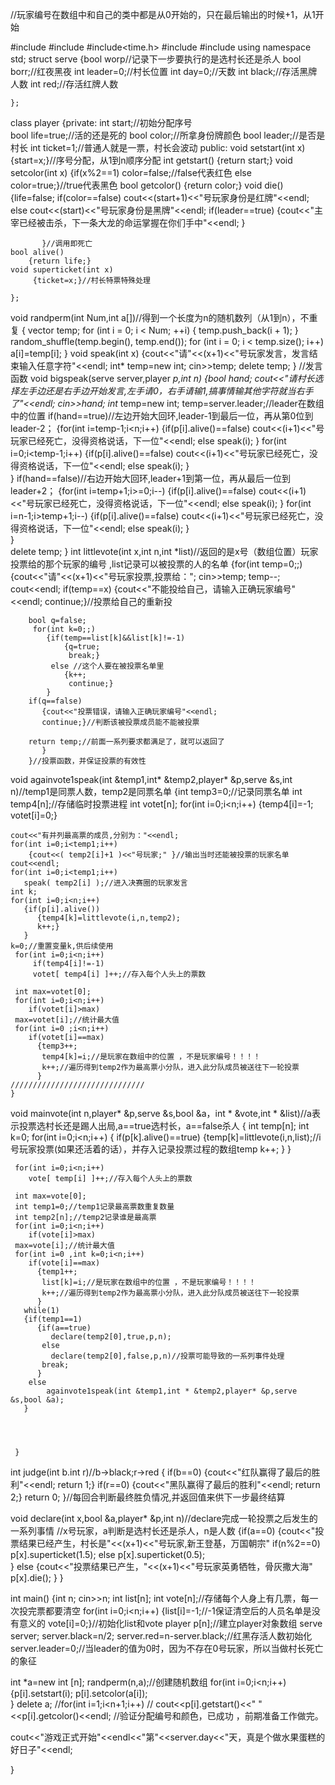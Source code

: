 //玩家编号在数组中和自己的类中都是从0开始的，只在最后输出的时候+1，从1开始 

#include<iostream>
#include<cstring>
#include<time.h> 
#include<vector>
#include <algorithm>
using namespace std;
struct serve
    {bool worp//记录下一步要执行的是选村长还是杀人 
	bool borr;//红夜黑夜 
    int leader=0;//村长位置
	int day=0;//天数 
    int black;//存活黑牌人数 
    int red;//存活红牌人数 

    };
class player
	{private:
			int start;//初始分配序号  
	        bool life=true;//活的还是死的 
	        bool color;//所拿身份牌颜色 
	        bool leader;//是否是村长 
	        int ticket=1;//普通人就是一票，村长会波动 
	 public:
	void setstart(int x)
	     {start=x;}//序号分配，从1到n顺序分配 
    int  getstart()
         {return start;}
    void setcolor(int x)
         {if(x%2==1)
		     color=false;//false代表红色 
		  else
		      color=true;}//true代表黑色 
	bool getcolor()
	    {return color;} 
    void die()
	     {life=false;
		 if(color==false)
		   cout<<(start+1)<<"号玩家身份是红牌"<<endl;
		   else
		   cout<<(start)<<"号玩家身份是黑牌"<<endl; 
		if(leader==true)
		  {cout<<"主宰已经被击杀，下一条大龙的命运掌握在你们手中"<<endl; 
		  }
		      
		   }//调用即死亡 
	bool alive()
	    {return life;}
	void superticket(int x)
	     {ticket=x;}//村长特票特殊处理 
	     
	};
void randperm(int Num,int a[])//得到一个长度为n的随机数列（从1到n），不重复 
 {
     vector<int> temp;
     for (int i = 0; i < Num; ++i)
     {
         temp.push_back(i + 1);
     }
     random_shuffle(temp.begin(), temp.end());
     for (int i = 0; i < temp.size(); i++)
     a[i]=temp[i];
 }
void speak(int x)
     {cout<<"请"<<(x+1)<<"号玩家发言，发言结束输入任意字符"<<endl;
	  int* temp=new int;
	  cin>>temp;
	  delete temp; 
	  } //发言函数
void bigspeak(serve server,player *p,int n)
     {bool hand;
	 cout<<"请村长选择左手边还是右手边开始发言,左手请0，右手请输1,搞事情输其他字符就当右手了"<<endl;
	  cin>>hand;
	  int* temp=new int;
	  temp=server.leader;//leader在数组中的位置 
	  if(hand==true)//左边开始大回环,leader-1到最后一位，再从第0位到leader-2； 
	    {for(int i=temp-1;i<n;i++)
		     {if(p[i].alive()==false)
		        cout<<(i+1)<<"号玩家已经死亡，没得资格说话，下一位"<<endl; 
			  else
			    speak(i);
			  } 
	    for(int i=0;i<temp-1;i++)
	        {if(p[i].alive()==false)
		        cout<<(i+1)<<"号玩家已经死亡，没得资格说话，下一位"<<endl; 
			  else
			    speak(i);
			  } 	
		}
	  if(hand==false)//右边开始大回环,leader+1到第一位，再从最后一位到leader+2； 
	     {for(int i=temp+1;i>=0;i--)
	          {if(p[i].alive()==false)
		        cout<<(i+1)<<"号玩家已经死亡，没得资格说话，下一位"<<endl; 
			  else
			    speak(i);
			  } 
	     for(int i=n-1;i>temp+1;i--)
		 	 {if(p[i].alive()==false)
		        cout<<(i+1)<<"号玩家已经死亡，没得资格说话，下一位"<<endl; 
			  else
			    speak(i);
			  } 	
		 }	  
	  delete temp;
	  } 
int littlevote(int x,int n,int *list)//返回的是x号（数组位置）玩家投票给的那个玩家的编号 ,list记录可以被投票的人的名单 
    {for(int temp=0;;)
	    {cout<<"请"<<(x+1)<<"号玩家投票,投票给：";
	    cin>>temp;
	    temp--;
	    cout<<endl; 
	    if(temp==x)
	       {cout<<"不能投给自己，请输入正确玩家编号"<<endl; 
	       continue;}//投票给自己的重新投 
	       
	    bool q=false;
	     for(int k=0;;)
	        {if(temp==list[k]&&list[k]!=-1)
	            {q=true;
				 break;}
			 else //这个人要在被投票名单里 
			    {k++;
				 continue;}
			} 
		if(q==false) 
		   {cout<<"投票错误，请输入正确玩家编号"<<endl; 
	       continue;}//判断该被投票成员能不能被投票 
	    
		return temp;//前面一系列要求都满足了，就可以返回了 
		   }
	    }//投票函数，并保证投票的有效性  
	
void againvote1speak(int &temp1,int* &temp2,player* &p,serve &s,int n)//temp1是同票人数，temp2是同票名单 
    {int temp3=0;//记录同票名单 
    int temp4[n];//存储临时投票进程
	int votet[n]; 
    for(int i=0;i<n;i++)
        {temp4[i]=-1;
		 votet[i]=0;}
        
	cout<<"有并列最高票的成员,分别为："<<endl;
	for(int i=0;i<temp1;i++)
	    {cout<<( temp2[i]+1 )<<"号玩家;" }//输出当时还能被投票的玩家名单 
	cout<<endl; 
	for(int i=0;i<temp1;i++)
       speak( temp2[i] );//进入决赛圈的玩家发言 
    int k; 
	for(int i=0;i<n;i++)
       {if(p[i].alive())
          {temp4[k]=littlevote(i,n,temp2);
          k++;}
	   }
	k=0;//重置变量k,供后续使用 
	 for(int i=0;i<n;i++)   
         if(temp4[i]!=-1)
		 votet[ temp4[i] ]++;//存入每个人头上的票数
  
     int max=votet[0];
     for(int i=0;i<n;i++)    
        if(votet[i]>max)
     max=votet[i];//统计最大值 
     for(int i=0 ;i<n;i++)
        if(votet[i]==max)
          {temp3++;
           temp4[k]=i;//是玩家在数组中的位置 ，不是玩家编号！！！！ 
           k++;//遍历得到temp2作为最高票小分队，进入此分队成员被送往下一轮投票 
	      }
    //////////////////////////////   
	}


void mainvote(int n,player* &p,serve &s,bool &a，int * &vote,int * &list)//a表示投票选村长还是踢人出局,a==true选村长，a==false杀人 
     {
     int temp[n];
     int k=0;
     for(int i=0;i<n;i++)
     { if(p[k].alive()==true) 
		 {temp[k]=littlevote(i,n,list);//i号玩家投票(如果还活着的话），并存入记录投票过程的数组temp 
	      k++;
		 }
	 }
	   
     for(int i=0;i<n;i++)   
        vote[ temp[i] ]++;//存入每个人头上的票数
  
     int max=vote[0];
     int temp1=0;//temp1记录最高票数重复数量
     int temp2[n];//temp2记录谁是最高票 
     for(int i=0;i<n;i++)    
        if(vote[i]>max)
     max=vote[i];//统计最大值 
     for(int i=0 ,int k=0;i<n;i++)
        if(vote[i]==max)
          {temp1++;
           list[k]=i;//是玩家在数组中的位置 ，不是玩家编号！！！！ 
           k++;//遍历得到temp2作为最高票小分队，进入此分队成员被送往下一轮投票 
	      }
       while(1)
       {if(temp1==1)
	      {if(a==true) 
	         declare(temp2[0],true,p,n);
	       else 
	         declare(temp2[0],false,p,n)//投票可能导致的一系列事件处理
		   break; 
          }
	    else 
		    againvote1speak(int &temp1,int * &temp2,player* &p,serve &s,bool &a);
	   }
	  
     
	  
	
	 } 
int judge(int b.int r)//b->black;r->red
     {
	 if(b==0)
	    {cout<<"红队赢得了最后的胜利"<<endl;
		 return 1;}
	 if(r==0)
	   {cout<<"黑队赢得了最后的胜利"<<endl;
		 return 2;}
	 return 0; 
	 }//每回合判断最终胜负情况,并返回值来供下一步最终结算
	 
void declare(int x,bool &a,player* &p,int n)//declare完成一轮投票之后发生的一系列事情 
//x号玩家，a判断是选村长还是杀人，n是人数 
{if(a==0)
        {cout<<"投票结果已经产生，村长是"<<(x+1)<<"号玩家,新王登基，万国朝宗"
        if(n%2==0)
          p[x].superticket(1.5);
        else
          p[x].superticket(0.5);	 
        }
   else
   {cout<<"投票结果已产生，"<<(x+1)<<"号玩家英勇牺牲，骨灰撒大海"
    p[x].die();
   }
 } 

 

int main()
{int n;
cin>>n;
int list[n];
int vote[n];//存储每个人身上有几票，每一次投完票都要清空 
for(int i=0;i<n;i++)
   {list[i]=-1;//-1保证清空后的人员名单是没有意义的 
    vote[i]=0;}//初始化list和vote 
player p[n];//建立player对象数组 
serve server;
server.black=n/2;
server.red=n-server.black;//红黑存活人数初始化
server.leader=0;//当leader的值为0时，因为不存在0号玩家，所以当做村长死亡的象征 
        
int *a=new int [n];
randperm(n,a);//创建随机数组 
for(int i=0;i<n;i++)
{p[i].setstart(i);
p[i].setcolor(a[i]);  
}
delete a;
         //for(int i=1;i<n+1;i++)
        //  cout<<p[i].getstart()<<"  "<<p[i].getcolor()<<endl;
		 //验证分配编号和颜色，已成功 ，前期准备工作做完。 

cout<<"游戏正式开始"<<endl<<"第"<<server.day<<"天，真是个做水果蛋糕的好日子"<<endl;



}
	
		
		
		

